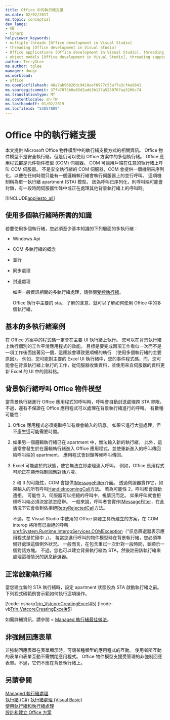 ```yaml
---
title: Office 中的執行緒支援
ms.date: 02/02/2017
ms.topic: conceptual
dev_langs:
- VB
- CSharp
helpviewer_keywords:
- multiple threads [Office development in Visual Studio]
- threading [Office development in Visual Studio]
- Office applications [Office development in Visual Studio], threading support
- object models [Office development in Visual Studio], threading support
author: TerryGLee
ms.author: tglee
manager: douge
ms.workload:
- office
ms.openlocfilehash: 48a7ab96b26dc9410eef6977c53af7a3cf4a9841
ms.sourcegitcommit: 37fb7075b0a65d2add3b137a5230767aa3266c74
ms.translationtype: MT
ms.contentlocale: zh-TW
ms.lasthandoff: 01/02/2019
ms.locfileid: "53857889"
---
```

# <a name="threading-support-in-office"></a>Office 中的執行緒支援
  本文提供 Microsoft Office 物件模型中的執行緒支援方式的相關資訊。 Office 物件模型不是安全執行緒，但是仍可以使用 Office 方案中的多個執行緒。 Office 應用程式都是元件物件模型 (COM) 伺服器。 COM 可讓用戶端在任意的執行緒上呼叫 COM 伺服器。 不是安全執行緒的 COM 伺服器，COM 會提供一個機制來序列化，以便在任何時間只能有一個邏輯執行緒會執行伺服器上的並行呼叫。 這項機制稱為單一執行緒 apartment (STA) 模型。 因為呼叫已序列化，則呼叫端可能會封鎖，有一段時間伺服器忙碌中或正在處理其他背景執行緒上的呼叫時。  
  
 [!INCLUDE[appliesto_all](../vsto/includes/appliesto-all-md.md)]  
  
## <a name="knowledge-required-when-using-multiple-threads"></a>使用多個執行緒時所需的知識  
 若要使用多個執行緒，您必須至少基本知識的下列層面的多執行緒：  
  
- Windows Api  
  
- COM 多執行緒的概念  
  
- 並行  
  
- 同步處理  
  
- 封送處理  
  
  如需一般資訊相關的多執行緒處理，請參閱[受控執行緒](/dotnet/standard/threading/)。  
  
  Office 執行中主要的 sta。 了解的含意，就可以了解如何使用 Office 中的多個執行緒。  
  
## <a name="basic-multithreading-scenario"></a>基本的多執行緒案例  
 在 Office 方案中的程式碼一定會在主要 UI 執行緒上執行。 您可以在背景執行緒上執行個別的工作平滑應用程式的效能。 目標是要完成兩項工作看似一次而不是一項工作後面接著另一個，這應該會導致更順暢的執行 （使用多個執行緒的主要原因）。 例如，您可能對主要的 Excel UI 執行緒中，您的事件程式碼，而，您可能會在背景執行緒上執行的工作，從伺服器收集資料，並使用來自伺服器的資料更新 Excel 的 UI 中的資料格。  
  
## <a name="background-threads-that-call-into-the-office-object-model"></a>背景執行緒呼叫 Office 物件模型  
 當背景執行緒進行 Office 應用程式的呼叫時，呼叫會自動封送處理跨 STA 界限。 不過，還有不保證在 Office 應用程式可以處理在背景執行緒進行的呼叫。 有數種可能性：  
  
1. Office 應用程式必須提取呼叫有機會輸入的訊息。 如果它進行大量處理，但不產生這可能需要時間。  
  
2. 如果另一個邏輯執行緒已在 apartment 中，無法輸入新的執行緒。 此外，這通常會發生於在邏輯執行緒進入 Office 應用程式，並使重新進入的呼叫傳回給呼叫端的 apartment。 應用程式會封鎖等候呼叫傳回。  
  
3. Excel 可能處於的狀態，使它無法立即處理連入呼叫。 例如，Office 應用程式可能正在顯示強制回應對話方塊。  
  
   2 和 3 的可能性，COM 會提供[IMessageFilter](/windows/desktop/api/objidl/nn-objidl-imessagefilter)介面。 透過伺服器實作它，如果輸入的所有呼叫[HandleIncomingCall](/windows/desktop/api/objidl/nf-objidl-imessagefilter-handleincomingcall)方法。 若為可能性 2，呼叫都會自動遭拒。 可能性 3，伺服器可以拒絕的呼叫中，視情況而定。 如果呼叫就會拒絕呼叫端必須決定該怎麼辦。 一般來說，呼叫者會實作[IMessageFilter](/windows/desktop/api/objidl/nn-objidl-imessagefilter)，在此情況下它會收到依拒絕[RetryRejectedCall](/windows/desktop/api/objidl/nf-objidl-imessagefilter-retryrejectedcall)方法。  
  
   不過，在 Visual Studio 中使用的 Office 開發工具所建立的方案，在 COM interop 將所有已拒絕的呼叫<xref:System.Runtime.InteropServices.COMException>（"訊息篩選器表示應用程式是忙碌中 」）。 每當您進行呼叫的物件模型時在背景執行緒，您必須準備好處理這個例外狀況。 一般而言，在包含重試一次針對一段時間，並顯示一個對話方塊。 不過，您也可以建立背景執行緒為 STA，然後註冊該執行緒來處理這種情況的訊息篩選器。  
  
## <a name="start-the-thread-correctly"></a>正常啟動執行緒  
 當您建立新的 STA 執行緒時，設定 apartment 狀態設為 STA 啟動執行緒之前。 下列程式碼範例會示範如何執行這項操作。  
  
 [!code-csharp[Trin_VstcoreCreatingExcel#5](../vsto/codesnippet/CSharp/Trin_VstcoreCreatingExcelCS/ThisWorkbook.cs#5)]
 [!code-vb[Trin_VstcoreCreatingExcel#5](../vsto/codesnippet/VisualBasic/Trin_VstcoreCreatingExcelVB/ThisWorkbook.vb#5)]  
  
 如需詳細資訊，請參閱 < [Managed 執行緒最佳做法](/dotnet/standard/threading/managed-threading-best-practices)。  
  
## <a name="modeless-forms"></a>非強制回應表單  
 非強制回應表單在表單顯示時，可讓某種類型的應用程式的互動。 使用者所互動的表單和表單互動不需關閉應用程式。 Office 物件模型支援受管理的非強制回應表單。不過，它們不應在背景執行緒上。  
  
## <a name="see-also"></a>另請參閱  
 [Managed 執行緒處理](/dotnet/standard/threading/)  
 [執行緒 (C#)](/dotnet/csharp/programming-guide/concepts/threading/index) [執行緒處理 (Visual Basic)](/dotnet/visual-basic/programming-guide/concepts/threading/index)   
 [使用執行緒和執行緒處理](/dotnet/standard/threading/using-threads-and-threading)   
 [設計和建立 Office 方案](../vsto/designing-and-creating-office-solutions.md)  
